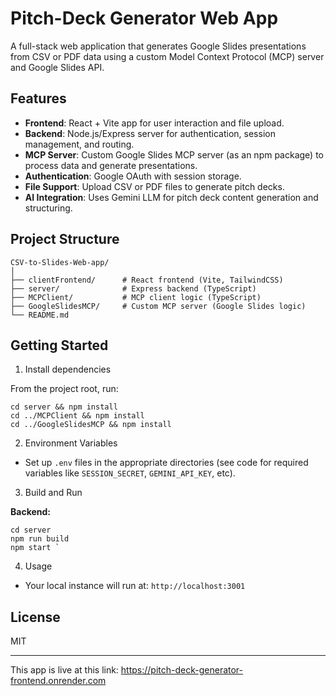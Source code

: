# Pitch-Deck Generator Web App

A full-stack web application that generates Google Slides presentations from CSV or PDF data using a custom Model Context Protocol (MCP) server and Google Slides API.

## Features

- **Frontend**: React + Vite app for user interaction and file upload.
- **Backend**: Node.js/Express server for authentication, session management, and routing.
- **MCP Server**: Custom Google Slides MCP server (as an npm package) to process data and generate presentations.
- **Authentication**: Google OAuth with session storage.
- **File Support**: Upload CSV or PDF files to generate pitch decks.
- **AI Integration**: Uses Gemini LLM for pitch deck content generation and structuring.

## Project Structure

```
CSV-to-Slides-Web-app/
│
├── clientFrontend/      # React frontend (Vite, TailwindCSS)
├── server/              # Express backend (TypeScript)
├── MCPClient/           # MCP client logic (TypeScript)
├── GoogleSlidesMCP/     # Custom MCP server (Google Slides logic)
└── README.md
```

## Getting Started

1. Install dependencies

From the project root, run:

```
cd server && npm install
cd ../MCPClient && npm install
cd ../GoogleSlidesMCP && npm install
```

2. Environment Variables

- Set up `.env` files in the appropriate directories (see code for required variables like `SESSION_SECRET`, `GEMINI_API_KEY`, etc).

3. Build and Run

**Backend:**

```
cd server
npm run build
npm start `
```

4. Usage

- Your local instance will run at: `http://localhost:3001`

## License

MIT

---

This app is live at this link:
https://pitch-deck-generator-frontend.onrender.com
